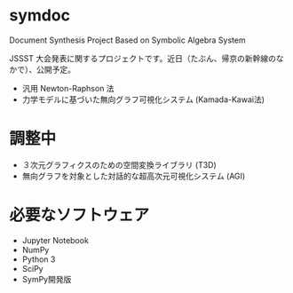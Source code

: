 # symdoc
Document Synthesis Project Based on Symbolic Algebra System

JSSST 大会発表に関するプロジェクトです。近日（たぶん、帰京の新幹線のなかで）、公開予定。

- 汎用 Newton-Raphson 法
- 力学モデルに基づいた無向グラフ可視化システム (Kamada-Kawai法)

# 調整中

- ３次元グラフィクスのための空間変換ライブラリ (T3D)
- 無向グラフを対象とした対話的な超高次元可視化システム (AGI)

# 必要なソフトウェア

- Jupyter Notebook
- NumPy
- Python 3
- SciPy
- SymPy開発版
